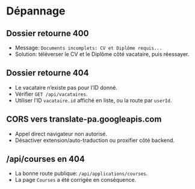 # Dépannage

## Dossier retourne 400
- Message: `Documents incomplets: CV et Diplôme requis...`
- Solution: téléverser le CV et le Diplôme côté vacataire, puis réessayer.

## Dossier retourne 404
- Le vacataire n’existe pas pour l’ID donné.
- Vérifier `GET /api/vacataires`.
- Utiliser l’ID `vacataire.id` affiché en liste, ou la route par `userId`.

## CORS vers translate-pa.googleapis.com
- Appel direct navigateur non autorisé.
- Désactiver extension/auto-traduction ou proxifier côté backend.

## /api/courses en 404
- La bonne route publique: `/api/applications/courses`.
- La page `Courses` a été corrigée en conséquence.
